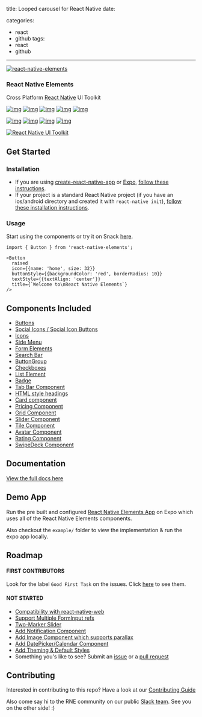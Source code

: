 title: Looped carousel for React Native
date: 

categories: 
- react
- github
tags: 
- react
- github
---

[![react-native-elements](https://raw.githubusercontent.com/react-native-training/react-native-elements/master/docs/images/react_native_elements_logo.png)](https://react-native-community.github.io/react-native-elements/)

### React Native Elements

Cross Platform [React Native](https://facebook.github.io/react-native/) UI Toolkit

[![img](https://camo.githubusercontent.com/3fe9da365485ac3fc25dc8b7e7029ddd35a8b904/68747470733a2f2f696d672e736869656c64732e696f2f6e706d2f762f72656163742d6e61746976652d656c656d656e74732e7376673f7374796c653d666c61742d737175617265)](https://www.npmjs.com/package/react-native-elements) [![img](https://camo.githubusercontent.com/7ed4299e4be3fe2c07c8dedf6e0a906df89bdb85/68747470733a2f2f696d672e736869656c64732e696f2f6e706d2f646d2f72656163742d6e61746976652d656c656d656e74732e7376673f7374796c653d666c61742d737175617265)](https://www.npmjs.com/package/react-native-elements) [![img](https://camo.githubusercontent.com/de7d3df9b2fb2d0e46a1f075ed3528293e011b3d/68747470733a2f2f696d672e736869656c64732e696f2f63646e6a732f762f72656163742d6e61746976652d656c656d656e74732e7376673f7374796c653d666c61742d737175617265)](https://cdnjs.com/libraries/react-native-elements) [![img](https://camo.githubusercontent.com/c22ac10580573dc35ee31ff5e797c2950db58425/68747470733a2f2f696d672e736869656c64732e696f2f7472617669732f72656163742d6e61746976652d747261696e696e672f72656163742d6e61746976652d656c656d656e74732f6d61737465722e7376673f7374796c653d666c61742d737175617265)](https://travis-ci.org/react-native-training/react-native-elements) [![img](https://camo.githubusercontent.com/b5679a8f5a71407ed61fbff49de12fd1e5776dfb/68747470733a2f2f72656163746e6174697665747261696e696e672e6865726f6b756170702e636f6d2f62616467652e737667)](https://reactnativetraining.herokuapp.com/)

[![img](https://camo.githubusercontent.com/7b168db18f5b1fd1d96d96a3248650e6c701b310/68747470733a2f2f6f70656e636f6c6c6563746976652e636f6d2f72656163742d6e61746976652d656c656d656e74732f6261636b6572732f62616467652e737667)](https://github.com/react-native-training/react-native-elements#backers) [![img](https://camo.githubusercontent.com/64a883311b29e18f73c319d70de723d99b8051bc/68747470733a2f2f6f70656e636f6c6c6563746976652e636f6d2f72656163742d6e61746976652d656c656d656e74732f73706f6e736f72732f62616467652e737667)](https://github.com/react-native-training/react-native-elements#sponsors) [![img](https://camo.githubusercontent.com/41ee348410a9f20bbf7b9bdd2f7a31c227a70080/68747470733a2f2f636f6465636f762e696f2f67682f72656163742d6e61746976652d747261696e696e672f72656163742d6e61746976652d656c656d656e74732f636f7665726167652e737667)](https://codecov.io/gh/react-native-training/react-native-elements) [![img](https://camo.githubusercontent.com/15a7396a278f63f68567b89fdf1135c1e07255c9/68747470733a2f2f696d672e736869656c64732e696f2f62616467652f7374796c65645f776974682d70726574746965722d6666363962342e737667)](https://github.com/prettier/prettier)

[![React Native UI Toolkit](https://camo.githubusercontent.com/c8ed2a89d1e3f2c28dc46bc1b918b9b874ca18c3/687474703a2f2f692e696d6775722e636f6d2f555872475465472e706e67)](https://camo.githubusercontent.com/c8ed2a89d1e3f2c28dc46bc1b918b9b874ca18c3/687474703a2f2f692e696d6775722e636f6d2f555872475465472e706e67)

## Get Started

### Installation

- If you are using [create-react-native-app](https://github.com/react-community/create-react-native-app) or [Expo](https://expo.io/), [follow these instructions](https://github.com/react-native-training/react-native-elements/blob/master/using-with-crna-or-expo.md).
- If your project is a standard React Native project (if you have an ios/android directory and created it with `react-native init`), [follow these installation instructions](https://github.com/react-native-training/react-native-elements/blob/master/default_installation.md).

### Usage

Start using the components or try it on Snack [here](https://snack.expo.io/rJu6gJfBZ).

```
import { Button } from 'react-native-elements';

<Button
  raised
  icon={{name: 'home', size: 32}}
  buttonStyle={{backgroundColor: 'red', borderRadius: 10}}
  textStyle={{textAlign: 'center'}}
  title={`Welcome to\nReact Native Elements`}
/>
```

## Components Included

-  [Buttons](https://react-native-training.github.io/react-native-elements/API/buttons/)
-  [Social Icons / Social Icon Buttons](https://react-native-training.github.io/react-native-elements/API/social_icons/)
-  [Icons](https://react-native-training.github.io/react-native-elements/API/icons/)
-  [Side Menu](https://react-native-training.github.io/react-native-elements/API/side_menu/)
-  [Form Elements](https://react-native-training.github.io/react-native-elements/API/forms/)
-  [Search Bar](https://react-native-training.github.io/react-native-elements/API/searchbar/)
-  [ButtonGroup](https://react-native-training.github.io/react-native-elements/API/button_group/)
-  [Checkboxes](https://react-native-training.github.io/react-native-elements/API/checkbox/)
-  [List Element](https://react-native-training.github.io/react-native-elements/API/lists/)
-  [Badge](https://react-native-training.github.io/react-native-elements/API/badge/)
-  [Tab Bar Component](https://react-native-training.github.io/react-native-elements/API/tabbar/)
-  [HTML style headings](https://react-native-training.github.io/react-native-elements/API/HTML_style_headings/)
-  [Card component](https://react-native-training.github.io/react-native-elements/API/card/)
-  [Pricing Component](https://react-native-training.github.io/react-native-elements/API/pricing/)
-  [Grid Component](https://react-native-training.github.io/react-native-elements/API/grid/)
-  [Slider Component](https://react-native-training.github.io/react-native-elements/API/slider/)
-  [Tile Component](https://react-native-training.github.io/react-native-elements/API/tile/)
-  [Avatar Component](https://react-native-training.github.io/react-native-elements/API/avatar/)
-  [Rating Component](https://react-native-training.github.io/react-native-elements/API/rating/)
-  [SwipeDeck Component](https://react-native-training.github.io/react-native-elements/API/swipedeck/)

## Documentation

[View the full docs here](https://react-native-training.github.io/react-native-elements/API/buttons/)

## Demo App

Run the pre built and configured [React Native Elements App](https://expo.io/@monte9/react-native-elements-app) on Expo which uses all of the React Native Elements components.

Also checkout the `example/` folder to view the implementation & run the expo app locally.

## Roadmap

#### FIRST CONTRIBUTORS

Look for the label `Good First Task` on the issues. Click [here](https://github.com/react-native-training/react-native-elements/issues?q=is%3Aopen+is%3Aissue+label%3A%22Good+First+Task%22) to see them.

#### NOT STARTED

-  [Compatibility with react-native-web](https://github.com/react-native-training/react-native-elements/issues/110)
-  [Support Multiple FormInput refs](https://github.com/react-native-training/react-native-elements/issues/147)
-  [Two-Marker Slider](https://github.com/react-native-training/react-native-elements/issues/15)
-  [Add Notification Component](https://github.com/react-native-training/react-native-elements/issues/190)
-  [Add Image Component which supports parallax](https://github.com/react-native-training/react-native-elements/issues/203)
-  [Add DatePicker/Calendar Component](https://github.com/react-native-training/react-native-elements/issues/214)
-  [Add Theming & Default Styles](https://github.com/react-native-training/react-native-elements/issues/216)
-  Something you's like to see? Submit an [issue](https://github.com/react-native-training/react-native-elements/issues/new) or a [pull request](https://github.com/react-native-training/react-native-elements/pulls)

## Contributing

Interested in contributing to this repo? Have a look at our [Contributing Guide](https://github.com/react-native-training/react-native-elements/blob/master/.github/CONTRIBUTING.MD)

Also come say hi to the RNE community on our public [Slack team](https://reactnativetraining.herokuapp.com/). See you on the other side! :)